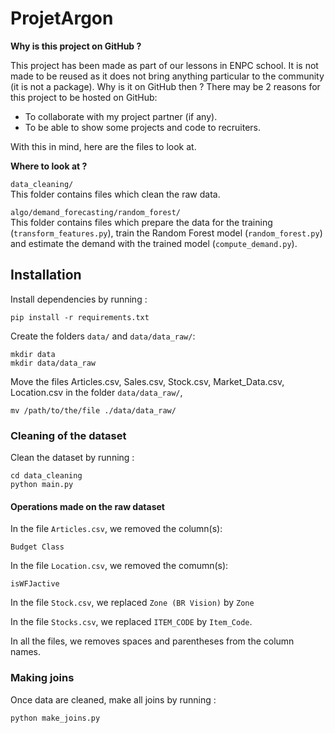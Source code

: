 # ProjetArgon
**Why is this project on GitHub ?**

This project has been made as part of our lessons in ENPC school.
It is not made to be reused as it does not bring anything particular
to the community (it is not a package).
Why is it on GitHub then ?
There may be 2 reasons for this project to be hosted on GitHub:
- To collaborate with my project partner (if any).
- To be able to show some projects and code to recruiters.

With this in mind, here are the files to look at.

**Where to look at ?**

```data_cleaning/```  
This folder contains files which clean the raw data. 

```algo/demand_forecasting/random_forest/```  
This folder contains files which prepare the data for the training (```transform_features.py```), train the Random Forest model (```random_forest.py```) and estimate the demand with the trained model (```compute_demand.py```).

## Installation
Install dependencies by running :

```
pip install -r requirements.txt
```

Create the folders `data/` and `data/data_raw/`:
```
mkdir data
mkdir data/data_raw
```

Move the files Articles.csv, Sales.csv, Stock.csv, Market_Data.csv, Location.csv in the folder `data/data_raw/`,
```
mv /path/to/the/file ./data/data_raw/
```

### Cleaning of the dataset

Clean the dataset by running :
```
cd data_cleaning
python main.py
```

#### Operations made on the raw dataset
In the file `Articles.csv`, we removed the column(s):
```
Budget Class
```

In the file `Location.csv`, we removed the comumn(s):
```
isWFJactive
```

In the file `Stock.csv`, we replaced `Zone (BR Vision)` by `Zone`

In the file `Stocks.csv`, we replaced `ITEM_CODE` by `Item_Code`.

In all the files, we removes spaces and parentheses from the column names.

### Making joins
Once data are cleaned, make all joins by running :
```
python make_joins.py
```
